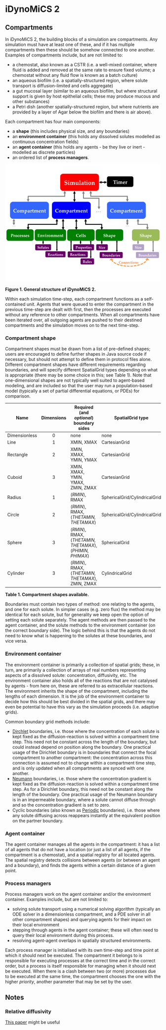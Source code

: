 # iDynoMiCS 2

## Compartments
In iDynoMiCS 2, the building blocks of a simulation are compartments. Any simulation must have at least one of these, and if it has multiple compartments then these should be somehow connected to one another. Examples of compartments include, but are not limited to:
- a chemostat, also known as a CSTR (i.e. a well-mixed container, where fluid is added and removed at the same rate to ensure fixed volume; a chemostat without any fluid flow is known as a batch culture)
- an aqueous biofilm (i.e. a spatially-structured region, where solute transport is diffusion-limited and cells aggregate)
- a gut mucosal layer (similar to an aqueous biofilm, but where structural support is given by host epithelial cells; these may produce mucous and other substances)
- a Petri dish (another spatially-structured region, but where nutrients are provided by a layer of Agar below the biofilm and there is air above).

Each compartment has four main components:
- a **shape** (this includes physical size, and any boundaries)
- an **environment container** (this holds any dissolved solutes modelled as continuous concentration fields)
- an **agent container** (this holds any agents - be they live or inert - modelled as discrete particles)
- an ordered list of **process managers**.

![compartment structure](ReadMeFigs/Slide2.png)

**Figure 1. General structure of iDynoMiCS 2.**

Within each simulation time-step, each compartment functions as a self-contained unit. Agents that were queued to enter the compartment in the previous time-step are dealt with first, then the processes are executed without any reference to other compartments. When all compartments have been iterated over, all outgoing agents are pushed to their destined compartments and the simulation moves on to the next time-step.

### Compartment shape
Compartment shapes must be drawn from a list of pre-defined shapes; users are encouraged to define further shapes in Java source code if necessary, but should not attempt to define them in protocol files alone. Different compartment shapes have different requirements regarding boundaries, and will specify different SpatialGrid types depending on what is appropriate (there may be some choice in this; see Table 1). Note that one-dimensional shapes are not typically well suited to agent-based modeling, and are included so that the user may run a population-based model (typically a set of partial differential equations, or PDEs) for comparison.

| Name          | Dimensions | Required (and *optional*) boundary sides                   | SpatialGrid type              |
| ------------- |:----------:| ---------------------------------------------------------- | ----------------------------- |
| Dimensionless | 0          | none                                                       | none                          |
| Line          | 1          | XMIN, XMAX                                                 | CartesianGrid                 |
| Rectangle     | 2          | XMIN, XMAX, YMIN, YMAX                                     | CartesianGrid                 |
| Cuboid        | 3          | XMIN, XMAX, YMIN, YMAX, ZMIN, ZMAX                         | CartesianGrid                 |
| Radius        | 1          | (*RMIN*), RMAX                                             | SphericalGrid/CylindricalGrid |
| Circle        | 2          | (*RMIN*), RMAX, (*THETAMIN, THETAMAX*)                     | SphericalGrid/CylindricalGrid |
| Sphere        | 3          | (*RMIN*), RMAX, (*THETAMIN, THETAMAX*), (*PHIMIN, PHIMAX*) | SphericalGrid                 |
| Cylinder      | 3          | (*RMIN*), RMAX, (*THETAMIN, THETAMAX*), ZMIN, ZMAX         | CylindricalGrid               |

**Table 1. Compartment shapes available.**

Boundaries must contain two types of method: one relating to the agents, and one for each solute. In simpler cases (e.g. zero flux) the method may be identical for each solute, but for generality we keep open the option of setting each solute separately. The agent methods are then passed to the agent container, and the solute methods to the environment container (on the correct boundary side). The logic behind this is that the agents do not need to know what is happening to the solutes at these boundaries, and vice versa.

### Environment container
The environment container is primarily a collection of spatial grids; these, in turn, are primarily a collection of arrays of real numbers representing aspects of a dissolved solute: concentration, diffusivity, etc. The environment container also holds all of the reactions that are not catalysed by agents - from here on, these are referred to as extracellular reactions. The environment inherits the shape of the compartment, including the lengths of each dimension. It is the job of the environment container to decide how this should be best divided in the spatial grids, and there may even be potential to have this vary as the simulation proceeds (i.e. adaptive grids).

Common boundary grid methods include:
- [Dirchlet](https://en.wikipedia.org/wiki/Dirichlet_boundary_condition) boundaries, i.e. those where the concentration of each solute is kept fixed as the diffusion-reaction is solved within a compartment time step. This need not be constant across the length of the boundary, but could instead depend on position along the boundary. One practical usage of the Dirichlet boundary is in boundaries that connect the focal compartment to another compartment: the concentration across this connection is assumed not to change within a compartment time step, and is only updated when all compartments are synced with one another.
- [Neumann](https://en.wikipedia.org/wiki/Neumann_boundary_condition) boundaries, i.e. those where the concentration gradient is kept fixed as the diffusion-reaction is solved within a compartment time step. As for a Dirichlet boundary, this need not be constant along the length of the boundary. One practical usage of the Neumann boundary is in an impermeable boundary, where a solute cannot diffuse through and so the concentration gradient is set to zero.
- Cyclic boundaries (also known as [Periodic](https://en.wikipedia.org/wiki/Periodic_boundary_conditions) boundaries), i.e. those where any solute diffusing across reappears instantly at the equivalent position on the partner boundary.

### Agent container
The agent container manages all the agents in the compartment: it has a list of all agents that do not have a location (or just a list of all agents, if the compartment is a chemostat), and a spatial registry for all located agents. The spatial registry detects collisions between agents (or between an agent and a boundary), and finds the agents within a certain distance of a given point.

### Process managers
Process managers work on the agent container and/or the environment container. Examples include, but are not limited to:
- solving solute transport using a numerical solving algorithm (typically an ODE solver in a dimensionless compartment, and a PDE solver in all other compartment shapes) and querying agents for their impact on their local environment
- stepping through agents in the agent container; these will often need to query their local environment during this process.
- resolving agent-agent overlaps in spatially structured environments.

Each process manager is initialised with its own time-step and time point at which it should next be executed. The compartment it belongs to is responsible for executing processes at the correct time and in the correct order, but a process is itself responsible for managing when it should next be executed. When there is a clash between two (or more) processes due to be executed at the same time, the compartment chooses the one with the higher *priority*, another parameter that may be set by the user.










## Notes

### Relative diffusivity
[This paper](http://journals.plos.org/plosone/article?id=10.1371/journal.pone.0146093) might be useful
